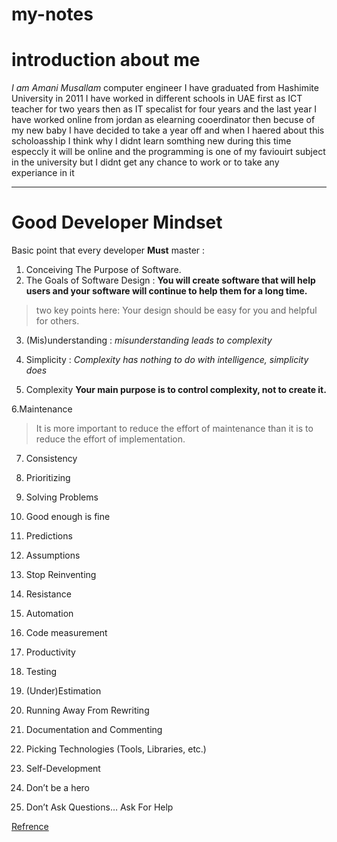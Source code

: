 # my-notes
# introduction about me
*I am Amani Musallam* 
computer engineer I have graduated from Hashimite University in 2011 
I have worked in different schools in UAE first as ICT teacher for two years then as IT specalist for  four years and the last year I have  worked  online from jordan as elearning cooerdinator 
then becuse of my new baby I have decided to take a year off and  when I haered about this scholoasship I think why I didnt learn somthing new during this time especcly it will be online and the programming is one of my faviouirt subject in the university but I didnt get any chance to work or to take any experiance in it


---


# Good Developer Mindset
Basic point that every developer **Must** master : 

1. Conceiving The Purpose of Software.
2. The Goals of Software Design : **You will create software that will help users and your software will continue to help them for a long time.**
>two key points here: Your design should be easy for you and helpful for others.

3. (Mis)understanding : *misunderstanding leads to complexity*

4. Simplicity : *Complexity has nothing to do with intelligence, simplicity does*

5. Complexity **Your main purpose is to control complexity, not to create it.** 

6.Maintenance 
>It is more important to reduce the effort of maintenance than it is to reduce the effort of implementation. 


7. Consistency

8. Prioritizing

9. Solving Problems

10. Good enough is fine

11. Predictions
12. Assumptions
13. Stop Reinventing
14. Resistance
15. Automation
16. Code measurement
17. Productivity
18. Testing
19. (Under)Estimation
20. Running Away From Rewriting
21. Documentation and Commenting
22. Picking Technologies (Tools, Libraries, etc.)
23. Self-Development
24. Don’t be a hero
25. Don’t Ask Questions… Ask For Help

[Refrence ](https://www.freecodecamp.org/news/learn-the-fundamentals-of-a-good-developer-mindset-in-15-minutes-81321ab8a682/)



